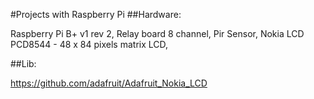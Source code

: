 #Projects with Raspberry Pi
##Hardware:

  Raspberry Pi B+ v1 rev 2, 
  Relay board 8 channel, 
  Pir Sensor, 
  Nokia LCD PCD8544 - 48 x 84 pixels matrix LCD, 

##Lib:

  https://github.com/adafruit/Adafruit_Nokia_LCD

